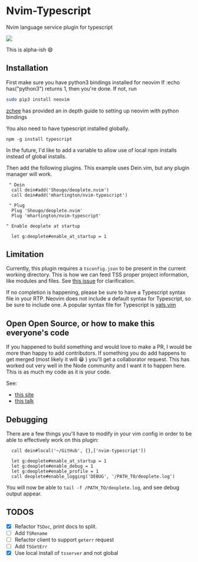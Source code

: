 # Nvim-Typescript


Nvim language service plugin for typescript

![](https://github.com/mhartington/nvim-typescript/blob/master/deoplete-tss.gif)

This is alpha-ish :smile:

## Installation

First make sure you have python3 bindings installed for neovim
If :echo has("python3") returns 1, then you're done.
If not, run

```bash
sudo pip3 install neovim
```

[zchee](https://github.com/zchee/deoplete-jedi/wiki/Setting-up-Python-for-Neovim) has provided an in depth guide to setting up neovim with python bindings

You also need to have typescript installed globally.

```
npm -g install typescript
```
In the future, I'd like to add a variable to allow use of local npm installs instead of global installs.

Then add the following plugins. This example uses Dein.vim, but any plugin manager will work.

```viml
 " Dein
  call dein#add('Shougo/deoplete.nvim')
  call dein#add('mhartington/nvim-typescript')

 " Plug
  Plug 'Shougo/deoplete.nvim'
  Plug 'mhartington/nvim-typescript'

" Enable deoplete at startup

  let g:deoplete#enable_at_startup = 1
```

## Limitation

Currently, this plugin requires a `tsconfig.json` to be present in the current working directory. This is how we can feed TSS proper project information, like modules and files. See [this issue](https://github.com/mhartington/nvim-typescript/issues/10) for clarification.

If no completion is happening, please be sure to have a Typescript syntax file in your RTP. Neovim does not include a default syntax for Typescript, so be sure to include one. A popular syntax file for Typescript is [yats.vim](https://github.com/HerringtonDarkholme/yats.vim)

## Open Open Source, or how to make this everyone's code

If you happened to build something and would love to make a PR, I would be more than happy to add contributors.
If something you do add happens to get merged (most likely it will :grin: ) you'll get a collaborator request. This has worked out very well in the Node community and I want it to happen here. This is as much my code as it is your code.

See:
- [this site](http://openopensource.org)
- [this talk](https://youtu.be/wIUkWpg9FDY?t=5m10s)

## Debugging

There are a few things you'll have to modify in your vim config in order to be able to effectively work on this plugin:

```viml
  call dein#local('~/GitHub', {},['nvim-typescript'])

  let g:deoplete#enable_at_startup = 1
  let g:deoplete#enable_debug = 1
  let g:deoplete#enable_profile = 1
  call deoplete#enable_logging('DEBUG', '/PATH_TO/deoplete.log')
```

 You will now be able to `tail -f /PATH_TO/deoplete.log`, and see debug output appear.


## TODOS

- [x] Refactor `TSDoc`, print docs to split.
- [ ] Add `TSRename`
- [ ] Refactor client to support `geterr` request
- [ ] Add `TSGetErr`
- [x] Use local install of `tsserver` and not global
